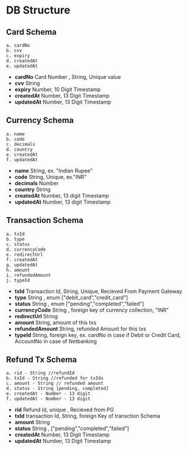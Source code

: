 
# DB Structure

## Card Schema

    a. cardNo
    b. cvv
    c. expiry 
    d. createdAt 
    e. updatedAt

- **cardNo** Card Number , String, Unique value
- **cvv** String
- **expiry** Number, 10 Digit Timestamp
- **createdAt** Number, 13 Digit Timestamp
- **updatedAt** Number, 13 Digit Timestamp

## Currency Schema

    a. name
    b. code 
    c. decimals 
    d. country 
    e. createdAt 
    f. updatedAt 

- **name** String, ex. "Indian Rupee"
- **code** String, Unique, ex."INR"
- **decimals** Number
- **country** String
- **createdAt** Number, 13 digit Timestamp
- **updatedAt** Number, 13 digit Timestamp

## Transaction Schema

    a. txId 
    b. type 
    c. status 
    d. currencyCode
    e. redirectUrl
    f. createdAt
    g. updatedAt
    h. amount
    i. refundedAmount
    j. typeId

- **txId**  Transaction Id, String, Unique, Recieved From Payment Gateway
- **type**  String , enum ["debit_card","credit_card"]
- **status**  String , enum ["pending","completed","failed"]
- **currencyCode** String , foreign key of currency collection, "INR"
- **redirectUrl** String
- **amount** String, amount of this txs
- **refundedAmount** String, refunded Amount for this txs
- **typeId** String, foreign key, ex. cardNo in case if Debit or Credit Card, AccountNo in case of Netbanking

## Refund Tx Schema

    a. rid - String //refundId
    b. txId - String //refunded for txIds
    c. amount - String // refunded amount
    d. status - String [pending, completed]
    e. createdAt - Number - 13 digit
    f. updatedAt - Number - 13 digit

- **rid** Refund Id, unique , Recieved from PG
- **txId** transaction Id, String, foreign Key of transction Schema
- **amount** String
- **status** String , ["pending","completed","failed"]
- **createdAt** Number, 13 Digit Timestamp
- **updatedAt** Number, 13 Digit Timestamp
